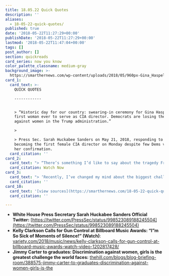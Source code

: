 ```yaml
---
title: 18.05.22 Quick Quotes
description: ''
aliases:
  - 18-05-22-quick-quotes/
published: true
date: '2018-05-22T11:27:29+00:00'
publishDate: '2018-05-22T11:27:29+00:00'
lastmod: '2018-05-22T11:47:04+00:00'
tags: []
post_author: []
section: quickreads
card_series: now you know
color_palette_classname: medium-gray
background_image: >-
  https://smarthernews.com/wp-content/uploads/2018/05/960px-Gina_Haspel_official_CIA_portrait.jpg
card_1:
  card_text: >-
    QUICK QUOTES

    ------------


    > “Historic day for our country: swearing-in ceremony for Gina Haspel, the
    first woman ever to serve as CIA director. Democrats are losing their war
    against women in the Trump administration.”

    > 

    > Press Sec. Sarah Huckabee Sanders on May 21, 2018, responding to Haspel
    becoming the first female CIA director on Monday despite few Dems voting for
    her confirmation.
  card_citation: ''
card_2:
  card_text: "> “There’s something I’d like to say about the tragedy Friday at Santa Fe High School…. I’m so sick of moments of silence! It’s not working! …. So why don’t we not do a moment of silence, why don’t we do a moment of action, a moment of change. Why don’t we change what’s happening?”\n> \n> Kelly Clarkson, Billboard Music Awards, May 20, 2018\n\n[Watch Now](https://www.youtube.com/embed/B41XUP-ivL8?enablejsapi=1&autoplay=1&rel=0)"
  card_citation: Watch Now
card_3:
  card_text: "> ‘Recently, I’ve changed my mind about the biggest challenge that the world faces. I think now it’s a human rights problem and it is the discrimination against women and girls in the world.’\n> \n> Former President Jimmy Carter, during his May 19, 2018 commencement speech at Liberty University, on the greatest challenge facing the world today as opposed to what he said in 1999 (wealth disparity)."
  card_citation: ''
card_10:
  card_text: '[view sources](https://smarthernews.com/18-05-22-quick-quotes/)'
  card_citation: ''

---
```

*   **White House Press Secretary Sarah Huckabee Sanders Official Twitter:** [https://twitter.com/PressSec/status/998523089188245504](https://twitter.com/PressSec/status/998523089188245504)
*   **Kelly Clarkson Calls for Gun Control at Billboard Music Awards: “I”m So Sick of Moments of Silence!” (Watch)**: [variety.com/2018/music/news/kelly-clarkson-calls-for-gun-control-at-billboard-music-awards-watch-video-1202817428/](http://variety.com/2018/music/news/kelly-clarkson-calls-for-gun-control-at-billboard-music-awards-watch-video-1202817428/)
*   **Jimmy Carter to graduates: Discrimination against women, girls is the greatest challenge the world faces:** [thehill.com/blogs/blog-briefing-room/388575-jimmy-carter-to-graduates-discrimination-against-women-girls-is-the](http://thehill.com/blogs/blog-briefing-room/388575-jimmy-carter-to-graduates-discrimination-against-women-girls-is-the)